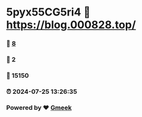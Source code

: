 # 5pyx55CG5ri4 :link: https://blog.000828.top/ 
### :page_facing_up: [8](https://blog.000828.top//tag.html) 
### :speech_balloon: 2 
### :hibiscus: 15150 
### :alarm_clock: 2024-07-25 13:26:35 
### Powered by :heart: [Gmeek](https://github.com/Meekdai/Gmeek)

